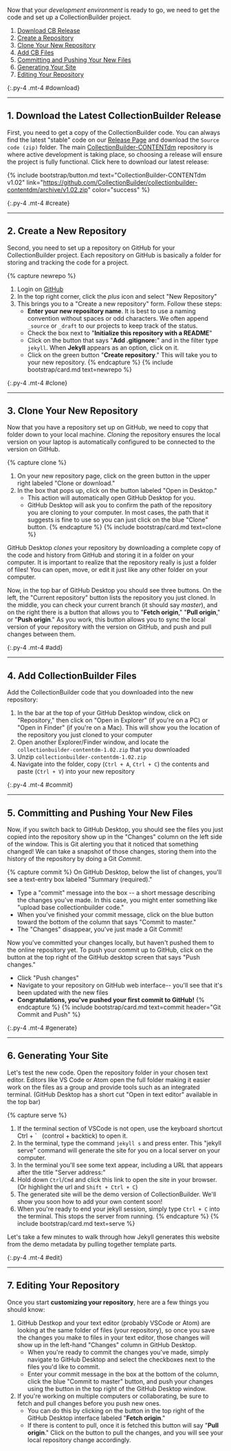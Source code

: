 
Now that your *development environment* is ready to go, we need to get the code and set up a CollectionBuilder project.

1. [Download CB Release](#download)
2. [Create a Repository](#create)
3. [Clone Your New Repository](#clone)
4. [Add CB Files](#add)
5. [Committing and Pushing Your New Files](#commit)
6. [Generating Your Site](#generate)
7. [Editing Your Repository](#edit)


{:.py-4 .mt-4 #download}
***

## 1. Download the Latest CollectionBuilder Release

First, you need to get a copy of the CollectionBuilder code.
You can always find the latest "stable" code on our [Release Page](https://github.com/CollectionBuilder/collectionbuilder-contentdm/releases) and download the `Source code (zip)` folder.
The main [CollectionBuilder-CONTENTdm](https://github.com/CollectionBuilder/collectionbuilder-contentdm) repository is where active development is taking place, so choosing a release will ensure the project is fully functional.
Click here to download our latest release:

{% include bootstrap/button.md text="CollectionBuilder-CONTENTdm v1.02" link="https://github.com/CollectionBuilder/collectionbuilder-contentdm/archive/v1.02.zip" color="success" %}

{:.py-4 .mt-4 #create}
***

## 2. Create a New Repository

Second, you need to set up a repository on GitHub for your CollectionBuilder project.
Each repository on GitHub is basically a folder for storing and tracking the code for a project.

{% capture newrepo %}
1. Login on [GitHub](https://github.com)
2. In the top right corner, click the *plus* icon and select "New Repository"
3. This brings you to a "Create a new repository" form. Follow these steps:
    - **Enter your new repository name**. It is best to use a naming convention without spaces or odd characters. We often append `_source` or `_draft` to our projects to keep track of the status. 
    - Check the box next to "**Initialize this repository with a README**"
    - Click on the button that says "**Add .gitignore:**" and in the filter type `jekyll`. When **Jekyll** appears as an option, click on it.
    - Click on the green button "**Create repository**." This will take you to your new repository.
{% endcapture %}
{% include bootstrap/card.md text=newrepo %}

{:.py-4 .mt-4 #clone}
***

## 3. Clone Your New Repository

Now that you have a repository set up on GitHub, we need to copy that folder down to your local machine. 
*Cloning* the repository ensures the local version on your laptop is automatically configured to be connected to the version on GitHub.

{% capture clone %}
1. On your new repository page, click on the green button in the upper right labeled "Clone or download."
2. In the box that pops up, click on the button labeled "Open in Desktop." 
    - This action will automatically open GitHub Desktop for you. 
    - GitHub Desktop will ask you to confirm the path of the repository you are cloning to your computer. In most cases, the path that it suggests is fine to use so you can just click on the blue "Clone" button.
{% endcapture %}
{% include bootstrap/card.md text=clone %}

GitHub Desktop *clones* your repository by downloading a complete copy of the code and history from GitHub and storing it in a folder on your computer.
It is important to realize that the repository really is just a folder of files!
You can open, move, or edit it just like any other folder on your computer.

Now, in the top bar of GitHub Desktop you should see three buttons. 
On the left, the "Current repository" button lists the repository  you just cloned. 
In the middle, you can check your current branch (it should say *master*), and on the right there is a button that allows you to "**Fetch origin**," "**Pull origin**," or "**Push origin**." 
As you work, this button allows you to sync the local version of your repository with the version on GitHub, and push and pull changes between them.

{:.py-4 .mt-4 #add}
***

## 4. Add CollectionBuilder Files

Add the CollectionBuilder code that you downloaded into the new repository: 

1. In the bar at the top of your GitHub Desktop window, click on "Repository," then click on "Open in Explorer" (if you're on a PC) or "Open in Finder" (if you're on a Mac). This will show you the location of the repository you just cloned to your computer
2. Open another Explorer/Finder window, and locate the `collectionbuilder-contentdm-1.02.zip` that you downloaded
3. Unzip `collectionbuilder-contentdm-1.02.zip` 
4. Navigate into the folder, copy (`Ctrl + A`, `Ctrl + C`) the contents and paste (`Ctrl + V`) into your new repository

{:.py-4 .mt-4 #commit}
***

## 5. Committing and Pushing Your New Files

Now, if you switch back to GitHub Desktop, you should see the files you just copied into the repository show up in the "Changes" column on the left side of the window.
This is Git alerting you that it noticed that something changed!
We can take a snapshot of those changes, storing them into the history of the repository by doing a Git *Commit*.

{% capture commit %}
On GitHub Desktop, below the list of changes, you'll see a text-entry box labeled "Summary (required)." 

- Type a "commit" message into the box -- a short message describing the changes you've made. In this case, you might enter something like "upload base collectionbuilder code." 
- When you've finished your commit message, click on the blue button toward the bottom of the column that says "Commit to master."
- The "Changes" disappear, you've just made a Git Commit!

Now you've committed your changes locally, but haven't pushed them to the online repository yet. 
To push your commit up to GitHub, click on the button at the top right of the GitHub desktop screen that says "Push changes."

- Click "Push changes"
- Navigate to your repository on GitHub web interface-- you'll see that it's been updated with the new files
- **Congratulations, you've pushed your first commit to GitHub!**
{% endcapture %}
{% include bootstrap/card.md text=commit header="Git Commit and Push" %}

{:.py-4 .mt-4 #generate}
***

## 6. Generating Your Site

Let's test the new code. 
Open the repository folder in your chosen text editor.
Editors like VS Code or Atom open the full folder making it easier work on the files as a group and provide tools such as an integrated terminal. 
(GitHub Desktop has a short cut "Open in text editor" available in the top bar)

{% capture serve %}
1. If the terminal section of VSCode is not open, use the keyboard shortcut Ctrl + \` &nbsp; (control + backtick) to open it. 
2. In the terminal, type the command `jekyll s` and press enter. This "jekyll serve" command will generate the site for you on a local server on your computer. 
3. In the terminal you'll see some text appear, including a URL that appears after the title "Server address:"
4. Hold down `Ctrl`/`Cmd` and click this link to open the site in your browser. (Or highlight the url and `Shift + Ctrl + C`)
5. The generated site will be the demo version of CollectionBuilder. We'll show you soon how to add your own content soon!
6. When you're ready to end your jekyll session, simply type `Ctrl + C` into the terminal. This stops the server from running.
{% endcapture %}
{% include bootstrap/card.md text=serve %}

Let's take a few minutes to walk through how Jekyll generates this website from the demo metadata by pulling together template parts.

{:.py-4 .mt-4 #edit}
***

## 7. Editing Your Repository

Once you start **customizing your repository**, here are a few things you should know:

1. GitHub Destkop and your text editor (probably VSCode or Atom) are looking at the same folder of files (your repository), so once you save the changes you make to files in your text editor, those changes will show up in the left-hand "Changes" column in GitHub Desktop. 
    - When you're ready to commit the changes you've made, simply navigate to GitHub Desktop and select the checkboxes next to the files you'd like to commit. 
    - Enter your commit message in the box at the bottom of the column, click the blue "Commit to master" button, and push your changes using the button in the top right of the GitHub Desktop window.
2. If you're working on multiple computers or collaborating, be sure to fetch and pull changes before you push new ones. 
    - You can do this by clicking on the button in the top right of the GitHub Desktop interface labeled "**Fetch origin**." 
    - If there is content to pull, once it is fetched this button will say "**Pull origin**." Click on the button to pull the changes, and you will see your local repository change accordingly.
